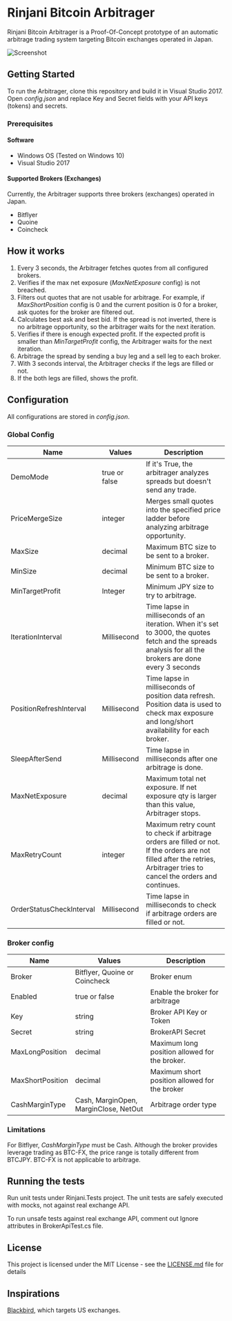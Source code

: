 # Rinjani Bitcoin Arbitrager

Rinjani Bitcoin Arbitrager is a Proof-Of-Concept prototype of an automatic arbitrage trading system targeting Bitcoin exchanges operated in Japan.

![Screenshot](rinjani.gif)

## Getting Started

To run the Arbitrager, clone this repository and build it in Visual Studio 2017. Open _config.json_ and replace Key and Secret fields with your API keys (tokens) and secrets. 

### Prerequisites

#### Software
- Windows OS (Tested on Windows 10)
- Visual Studio 2017

#### Supported Brokers (Exchanges)
Currently, the Arbitrager supports three brokers (exchanges) operated in Japan.

- Bitflyer
- Quoine
- Coincheck

## How it works
1. Every 3 seconds, the Arbitrager fetches quotes from all configured brokers.
1. Verifies if the max net exposure (_MaxNetExposure_ config) is not breached.
1. Filters out quotes that are not usable for arbitrage. For example, if _MaxShortPosition_ config is 0 and the current position is 0 for a broker, ask quotes for the broker are filtered out.
1. Calculates best ask and best bid. If the spread is not inverted, there is no arbitrage opportunity, so the arbitrager waits for the next iteration.
1. Verifies if there is enough expected profit. If the expected profit is smaller than _MinTargetProfit_ config, the Arbitrager waits for the next iteration.
1. Arbitrage the spread by sending a buy leg and a sell leg to each broker.
1. With 3 seconds interval, the Arbitrager checks if the legs are filled or not.
1. If the both legs are filled, shows the profit. 

## Configuration

All configurations are stored in _config.json_.

### Global Config
|Name|Values|Description|
|----|------|-----------|
|DemoMode|true or false|If it's True, the arbitrager analyzes spreads but doesn't send any trade.|
|PriceMergeSize|integer|Merges small quotes into the specified price ladder before analyzing arbitrage opportunity.|
|MaxSize|decimal|Maximum BTC size to be sent to a broker.|
|MinSize|decimal|Minimum BTC size to be sent to a broker.|
|MinTargetProfit|Integer|Minimum JPY size to try to arbitrage.|
|IterationInterval|Millisecond|Time lapse in milliseconds of an iteration. When it's set to 3000, the quotes fetch and the spreads analysis for all the brokers are done every 3 seconds|
|PositionRefreshInterval|Millisecond|Time lapse in milliseconds of position data refresh. Position data is used to check max exposure and long/short availability for each broker.|
|SleepAfterSend|Millisecond|Time lapse in milliseconds after one arbitrage is done.|
|MaxNetExposure|decimal|Maximum total net exposure. If net exposure qty is larger than this value, Arbitrager stops.| 
|MaxRetryCount|integer|Maximum retry count to check if arbitrage orders are filled or not. If the orders are not filled after the retries, Arbitrager tries to cancel the orders and continues.|
|OrderStatusCheckInterval|Millisecond|Time lapse in milliseconds to check if arbitrage orders are filled or not.|

### Broker config
|Name|Values|Description|
|----|------|-----------|
|Broker|Bitflyer, Quoine or Coincheck|Broker enum|
|Enabled|true or false|Enable the broker for arbitrage|
|Key|string|Broker API Key or Token|
|Secret|string|BrokerAPI Secret|
|MaxLongPosition|decimal|Maximum long position allowed for the broker.|
|MaxShortPosition|decimal|Maximum short position allowed for the broker|
|CashMarginType|Cash, MarginOpen, MarginClose, NetOut|Arbitrage order type|

### Limitations

For Bitflyer, _CashMarginType_ must be Cash. Although the broker provides leverage trading as BTC-FX, the price range is totally different from BTCJPY. BTC-FX is not applicable to arbitrage. 

## Running the tests

Run unit tests under Rinjani.Tests project. The unit tests are safely executed with mocks, not against real exchange API.

To run unsafe tests against real exchange API, comment out Ignore attributes in BrokerApiTest.cs file.  

## License

This project is licensed under the MIT License - see the [LICENSE.md](LICENSE.md) file for details

## Inspirations
[Blackbird](https://github.com/butor/blackbird), which targets US exchanges. 